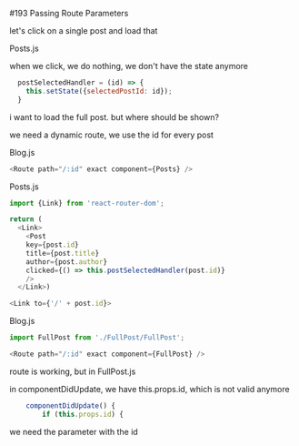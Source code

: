 #193 Passing Route Parameters

let's click on a single post and load that

Posts.js

when we click, we do nothing, we don't have the state anymore

```js
  postSelectedHandler = (id) => {
    this.setState({selectedPostId: id});
  }
```

i want to load the full post. but where should be shown?

we need a dynamic route, we use the id for every post

Blog.js

```js
<Route path="/:id" exact component={Posts} />
```

Posts.js

```js
import {Link} from 'react-router-dom';
```

```js
return (
  <Link>
    <Post 
    key={post.id} 
    title={post.title} 
    author={post.author}
    clicked={() => this.postSelectedHandler(post.id)}
    />
  </Link>)
```

```js
<Link to={'/' + post.id}>
```

Blog.js

```js
import FullPost from './FullPost/FullPost';
```

```js
<Route path="/:id" exact component={FullPost} />
```

route is working, but in FullPost.js

in componentDidUpdate, we have this.props.id, which is not valid anymore

```js
    componentDidUpdate() {
        if (this.props.id) {
```

we need the parameter with the id








